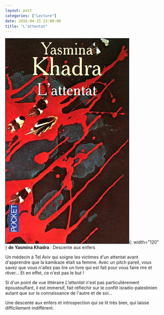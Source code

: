 ```yaml
---
layout: post
categories: ["Lecture"]
date: 2016-04-15 23:00:00
title: "L'attentat"
---
```


![couverture](/assets/images/couv_lecture/lattentat.webp){: width="120" } **de Yasmina Khadra** : Descente aux enfers

Un médecin à Tel Aviv qui soigne les victimes d'un attentat avant
d'apprendre que la kamikaze était sa femme. Avec un pitch pareil, vous
savez que vous n'allez pas lire un livre qui est fait pour vous faire
rire et rêver… Et en effet, ce n'est pas le but !

Si d'un point de vue littéraire *L'attentat* n'est pas
particulièrement époustouflant, il est immersif, fait réfléchir sur le
conflit israélo-palestinien autant que sur la connaissance de l'autre et
de soi…

Une descente aux enfers et introspection qui se lit très bien, qui
laisse difficilement indifférent.



